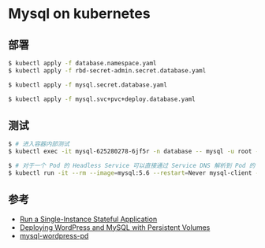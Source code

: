 # Mysql on kubernetes

## 部署

```bash
$ kubectl apply -f database.namespace.yaml
$ kubectl apply -f rbd-secret-admin.secret.database.yaml

$ kubectl apply -f mysql.secret.database.yaml

$ kubectl apply -f mysql.svc+pvc+deploy.database.yaml
```


## 测试

```bash
$ # 进入容器内部测试
$ kubectl exec -it mysql-625280278-6jf5r -n database -- mysql -u root -p123456

$ # 对于一个 Pod 的 Headless Service 可以直接通过 Service DNS 解析到 Pod 的 IP 地址
$ kubectl run -it --rm --image=mysql:5.6 --restart=Never mysql-client -- mysql -h mysql.database.svc -p123456
```

## 参考

* [Run a Single-Instance Stateful Application](https://kubernetes.io/docs/tasks/run-application/run-single-instance-stateful-application/)
* [Deploying WordPress and MySQL with Persistent Volumes](https://kubernetes.io/docs/tutorials/stateful-application/mysql-wordpress-persistent-volume/)
* [mysql-wordpress-pd](https://github.com/kubernetes/examples/tree/master/mysql-wordpress-pd)